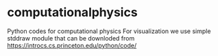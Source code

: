# computationalphysics
Python codes for computational physics
For visualization we use simple stddraw module that can be downloded from
https://introcs.cs.princeton.edu/python/code/
